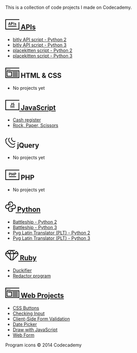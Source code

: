 This is a collection of code projects I made on Codecademy.

## [<img src="img/apis.png" alt="APIs" height="32" /> APIs](apis)

- [bitly API script - Python 2](/apis/bitly_py2.py)
- [bitly API script - Python 3](/apis/bitly_py3.py)
- [placekitten script - Python 2](/apis/placekitten_py2.py)
- [placekitten script - Python 3](/apis/placekitten_py3.py)

## <img src="img/untitled.png" alt="HTML & CSS" height="32" /> HTML & CSS
- No projects yet

## [<img src="img/js.png" alt="JavaScript" height="32" /> JavaScript](javascript)
- [Cash register](/javascript/cash-register)
- [Rock, Paper, Scissors](/javascript/rock-paper-scissors)

## <img src="img/jquery.png" alt="jQuery" height="32" /> jQuery
- No projects yet

## <img src="img/php.png" alt="PHP" height="32" /> PHP
- No projects yet

## [<img src="img/python.png" alt="Python" height="32" /> Python](python)
- [Battleship - Python 2](/python/battleship_py2.py)
- [Battleship - Python 3](/python/battleship_py3.py)
- [Pyg Latin Translator (PLT) - Python 2](/python/plt_py2.py)
- [Pyg Latin Translator (PLT) - Python 3](/python/plt_py3.py)

## [<img src="img/ruby.png" alt="Ruby" height="32" /> Ruby](ruby)
- [Duckifier](/ruby/duckifier.rb)
- [Redactor program](/ruby/redact_it.rb)

## [<img src="img/untitled.png" alt="Web Projects" height="32" /> Web Projects](web-projects)
- [CSS Buttons](/web-projects/css-buttons)
- [Checking Input](/web-projects/checking-input)
- [Client-Side Form Validation](/web-projects/client-side-form-validation)
- [Date Picker](/web-projects/date-picker)
- [Draw with JavaScript](/web-projects/draw-with-javascript)
- [Web Form](/web-projects/web-form)

Program icons © 2014 Codecademy
